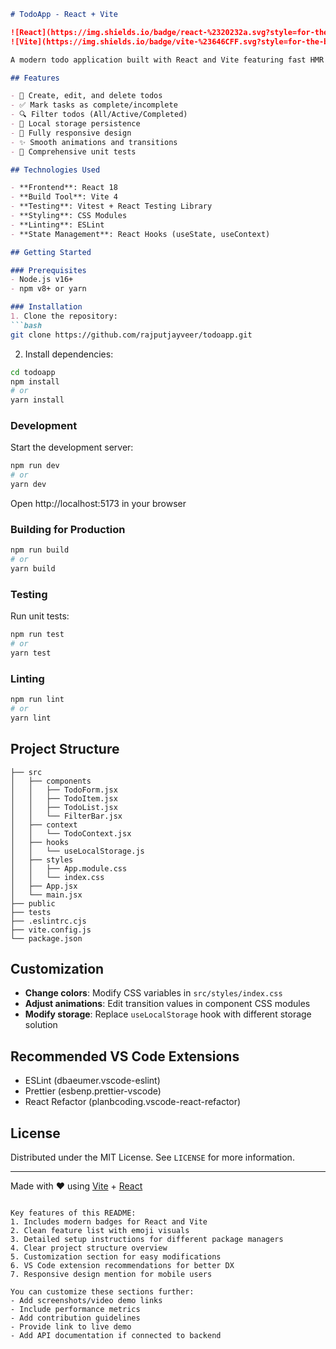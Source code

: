 
```markdown
# TodoApp - React + Vite

![React](https://img.shields.io/badge/react-%2320232a.svg?style=for-the-badge&logo=react&logoColor=%2361DAFB)
![Vite](https://img.shields.io/badge/vite-%23646CFF.svg?style=for-the-badge&logo=vite&logoColor=white)

A modern todo application built with React and Vite featuring fast HMR and efficient state management.

## Features

- 📝 Create, edit, and delete todos
- ✅ Mark tasks as complete/incomplete
- 🔍 Filter todos (All/Active/Completed)
- 💾 Local storage persistence
- 📱 Fully responsive design
- ✨ Smooth animations and transitions
- 🧪 Comprehensive unit tests

## Technologies Used

- **Frontend**: React 18
- **Build Tool**: Vite 4
- **Testing**: Vitest + React Testing Library
- **Styling**: CSS Modules
- **Linting**: ESLint
- **State Management**: React Hooks (useState, useContext)

## Getting Started

### Prerequisites
- Node.js v16+
- npm v8+ or yarn

### Installation
1. Clone the repository:
```bash
git clone https://github.com/rajputjayveer/todoapp.git
```
2. Install dependencies:
```bash
cd todoapp
npm install
# or
yarn install
```

### Development
Start the development server:
```bash
npm run dev
# or
yarn dev
```
Open http://localhost:5173 in your browser

### Building for Production
```bash
npm run build
# or
yarn build
```

### Testing
Run unit tests:
```bash
npm run test
# or
yarn test
```

### Linting
```bash
npm run lint
# or
yarn lint
```

## Project Structure
```
├── src
│   ├── components
│   │   ├── TodoForm.jsx
│   │   ├── TodoItem.jsx
│   │   ├── TodoList.jsx
│   │   └── FilterBar.jsx
│   ├── context
│   │   └── TodoContext.jsx
│   ├── hooks
│   │   └── useLocalStorage.js
│   ├── styles
│   │   ├── App.module.css
│   │   └── index.css
│   ├── App.jsx
│   └── main.jsx
├── public
├── tests
├── .eslintrc.cjs
├── vite.config.js
└── package.json
```

## Customization
- **Change colors**: Modify CSS variables in `src/styles/index.css`
- **Adjust animations**: Edit transition values in component CSS modules
- **Modify storage**: Replace `useLocalStorage` hook with different storage solution

## Recommended VS Code Extensions
- ESLint (dbaeumer.vscode-eslint)
- Prettier (esbenp.prettier-vscode)
- React Refactor (planbcoding.vscode-react-refactor)

## License
Distributed under the MIT License. See `LICENSE` for more information.

---
Made with ❤️ using [Vite](https://vitejs.dev) + [React](https://reactjs.org)
```

Key features of this README:
1. Includes modern badges for React and Vite
2. Clean feature list with emoji visuals
3. Detailed setup instructions for different package managers
4. Clear project structure overview
5. Customization section for easy modifications
6. VS Code extension recommendations for better DX
7. Responsive design mention for mobile users

You can customize these sections further:
- Add screenshots/video demo links
- Include performance metrics
- Add contribution guidelines
- Provide link to live demo
- Add API documentation if connected to backend

